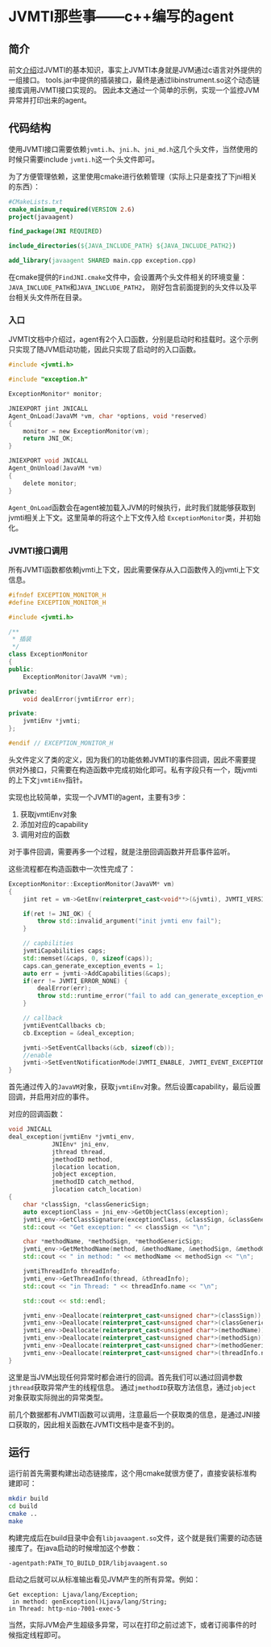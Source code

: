 # JVMTI那些事——c++编写的agent

## 简介

前文[介绍](jvmti_load.md)过JVMTI的基本知识，事实上JVMTI本身就是JVM通过c语言对外提供的一组接口。
tools.jar中提供的插装接口，最终是通过libinstrument.so这个动态链接库调用JVMTI接口实现的。
因此本文通过一个简单的示例，实现一个监控JVM异常并打印出来的agent。

## 代码结构
使用JVMTI接口需要依赖`jvmti.h`、`jni.h`、`jni_md.h`这几个头文件，当然使用的时候只需要include `jvmti.h`这一个头文件即可。

为了方便管理依赖，这里使用cmake进行依赖管理（实际上只是查找了下jni相关的东西）：

```cmake
#CMakeLists.txt
cmake_minimum_required(VERSION 2.6)
project(javaagent)

find_package(JNI REQUIRED)

include_directories(${JAVA_INCLUDE_PATH} ${JAVA_INCLUDE_PATH2})

add_library(javaagent SHARED main.cpp exception.cpp)
```

在cmake提供的`FindJNI.cmake`文件中，会设置两个头文件相关的环境变量：`JAVA_INCLUDE_PATH`和`JAVA_INCLUDE_PATH2`，
刚好包含前面提到的头文件以及平台相关头文件所在目录。

### 入口

JVMTI文档中介绍过，agent有2个入口函数，分别是启动时和挂载时。这个示例只实现了随JVM启动功能，因此只实现了启动时的入口函数。

```c
#include <jvmti.h>

#include "exception.h"

ExceptionMonitor* monitor;

JNIEXPORT jint JNICALL
Agent_OnLoad(JavaVM *vm, char *options, void *reserved)
{
    monitor = new ExceptionMonitor(vm);
    return JNI_OK;
}

JNIEXPORT void JNICALL
Agent_OnUnload(JavaVM *vm)
{
    delete monitor;
}
```

`Agent_OnLoad`函数会在agent被加载入JVM的时候执行，此时我们就能够获取到jvmti相关上下文。这里简单的将这个上下文传入给
`ExceptionMonitor`类，并初始化。

### JVMTI接口调用

所有JVMTI函数都依赖jvmti上下文，因此需要保存从入口函数传入的jvmti上下文信息。

```c++
#ifndef EXCEPTION_MONITOR_H
#define EXCEPTION_MONITOR_H

#include <jvmti.h>

/**
 * 插装
 */
class ExceptionMonitor
{
public:
    ExceptionMonitor(JavaVM *vm);

private:
    void dealError(jvmtiError err);

private:
    jvmtiEnv *jvmti;
};

#endif // EXCEPTION_MONITOR_H
```
头文件定义了类的定义，因为我们的功能依赖JVMTI的事件回调，因此不需要提供对外接口，只需要在构造函数中完成初始化即可。私有字段只有一个，既jvmti的上下文`jvmtiEnv`指针。

实现也比较简单，实现一个JVMTI的agent，主要有3步：

1. 获取jvmtiEnv对象
2. 添加对应的capability
3. 调用对应的函数

对于事件回调，需要再多一个过程，就是注册回调函数并开启事件监听。

这些流程都在构造函数中一次性完成了：
```c++
ExceptionMonitor::ExceptionMonitor(JavaVM* vm)
{
    jint ret = vm->GetEnv(reinterpret_cast<void**>(&jvmti), JVMTI_VERSION_1_2);

    if(ret != JNI_OK) {
        throw std::invalid_argument("init jvmti env fail");
    }

    // capbilities
    jvmtiCapabilities caps;
    std::memset(&caps, 0, sizeof(caps));
    caps.can_generate_exception_events = 1;
    auto err = jvmti->AddCapabilities(&caps);
    if(err != JVMTI_ERROR_NONE) {
        dealError(err);
        throw std::runtime_error("fail to add can_generate_exception_events capability");
    }

    // callback
    jvmtiEventCallbacks cb;
    cb.Exception = &deal_exception;

    jvmti->SetEventCallbacks(&cb, sizeof(cb));
    //enable
    jvmti->SetEventNotificationMode(JVMTI_ENABLE, JVMTI_EVENT_EXCEPTION,NULL);
}
```

首先通过传入的`JavaVM`对象，获取`jvmtiEnv`对象。然后设置capability，最后设置回调，并启用对应的事件。

对应的回调函数：

```c++
void JNICALL
deal_exception(jvmtiEnv *jvmti_env,
            JNIEnv* jni_env,
            jthread thread,
            jmethodID method,
            jlocation location,
            jobject exception,
            jmethodID catch_method,
            jlocation catch_location)
{
    char *classSign, *classGenericSign;
    auto exceptionClass = jni_env->GetObjectClass(exception);
    jvmti_env->GetClassSignature(exceptionClass, &classSign, &classGenericSign);
    std::cout << "Get exception: " << classSign << "\n";

    char *methodName, *methodSign, *methodGenericSign;
    jvmti_env->GetMethodName(method, &methodName, &methodSign, &methodGenericSign);
    std::cout << " in method: " << methodName << methodSign << "\n";

    jvmtiThreadInfo threadInfo;
    jvmti_env->GetThreadInfo(thread, &threadInfo);
    std::cout << "in Thread: " << threadInfo.name << "\n";

    std::cout << std::endl;

    jvmti_env->Deallocate(reinterpret_cast<unsigned char*>(classSign));
    jvmti_env->Deallocate(reinterpret_cast<unsigned char*>(classGenericSign));
    jvmti_env->Deallocate(reinterpret_cast<unsigned char*>(methodName));
    jvmti_env->Deallocate(reinterpret_cast<unsigned char*>(methodSign));
    jvmti_env->Deallocate(reinterpret_cast<unsigned char*>(methodGenericSign));
    jvmti_env->Deallocate(reinterpret_cast<unsigned char*>(threadInfo.name));
}
```

这里是当JVM出现任何异常时都会进行的回调。首先我们可以通过回调参数`jthread`获取异常产生的线程信息。
通过`jmethodID`获取方法信息，通过`jobject`对象获取实际抛出的异常类型。

前几个数据都有JVMTI函数可以调用，注意最后一个获取类的信息，是通过JNI接口获取的，因此相关函数在JVMTI文档中是查不到的。

## 运行

运行前首先需要构建出动态链接库，这个用cmake就很方便了，直接安装标准构建即可：
```bash
mkdir build
cd build
cmake ..
make
```
构建完成后在build目录中会有`libjavaagent.so`文件，这个就是我们需要的动态链接库了。在java启动的时候增加这个参数：

```
-agentpath:PATH_TO_BUILD_DIR/libjavaagent.so
```
启动之后就可以从标准输出看见JVM产生的所有异常。例如：

```
Get exception: Ljava/lang/Exception;
 in method: genException()Ljava/lang/String;
in Thread: http-nio-7001-exec-5
```

当然，实际JVM会产生超级多异常，可以在打印之前过滤下，或者订阅事件的时候指定线程即可。
